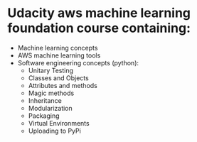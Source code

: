# Udacity aws machine learning foundation course containing:

- Machine learning concepts
- AWS machine learning tools
- Software engineering concepts (python): 
    * Unitary Testing
    * Classes and Objects
    * Attributes and methods
    * Magic methods
    * Inheritance
    * Modularization
    * Packaging
    * Virtual Environments
    * Uploading to PyPi